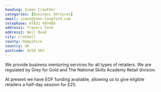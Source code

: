 ```yaml
---
heading: Simon Crowther
categories: [Business Services]
email: simon@john-langford.com
telephone: 07831 497489
address1: Travers Farm
address2: Well Road
city: Crondall
county: Hampshire
country: UK
postcode: GU10 5HJ
---
```

We provide business mentoring services for all types of retailers. We are regulated by Grey for Gold and The National Skills Academy Retail division.

At present we have EOF funding available, allowing us to give eligible retailers a half-day session for £25.
